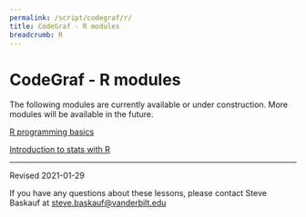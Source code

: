 ```yaml
---
permalink: /script/codegraf/r/
title: CodeGraf - R modules
breadcrumb: R
---
```


# CodeGraf - R modules

The following modules are currently available or under construction. More modules will be available in the future.

[R programming basics](basics)

[Introduction to stats with R](stats)


----

Revised 2021-01-29

If you have any questions about these lessons, please contact Steve Baskauf at [steve.baskauf@vanderbilt.edu](mailto:steve.baskauf@vanderbilt.edu)
